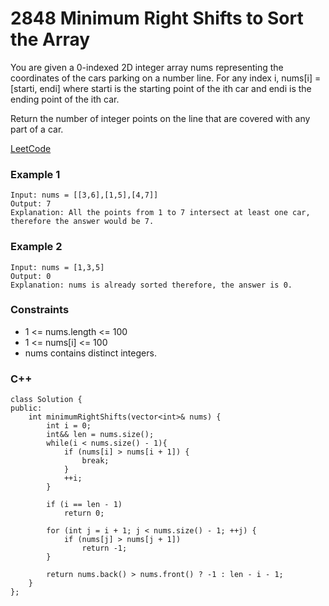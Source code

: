# 2848 Minimum Right Shifts to Sort the Array

You are given a 0-indexed 2D integer array nums representing the coordinates of the cars parking on a number line. For any index i, nums[i] = [starti, endi] where starti is the starting point of the ith car and endi is the ending point of the ith car.

Return the number of integer points on the line that are covered with any part of a car.

[LeetCode](https://leetcode.cn/problems/count-pairs-whose-sum-is-less-than-target/)

### Example 1

```
Input: nums = [[3,6],[1,5],[4,7]]
Output: 7
Explanation: All the points from 1 to 7 intersect at least one car, therefore the answer would be 7.
```

### Example 2

```
Input: nums = [1,3,5]
Output: 0
Explanation: nums is already sorted therefore, the answer is 0.
```

### Constraints

* 1 <= nums.length <= 100
* 1 <= nums[i] <= 100
* nums contains distinct integers.


### C++ 

```
class Solution {
public:
    int minimumRightShifts(vector<int>& nums) {
        int i = 0;
        int&& len = nums.size();
        while(i < nums.size() - 1){
            if (nums[i] > nums[i + 1]) {
                break;
            }
            ++i;
        }

        if (i == len - 1)
            return 0;

        for (int j = i + 1; j < nums.size() - 1; ++j) {
            if (nums[j] > nums[j + 1])
                return -1;
        }

        return nums.back() > nums.front() ? -1 : len - i - 1;
    }
};
```